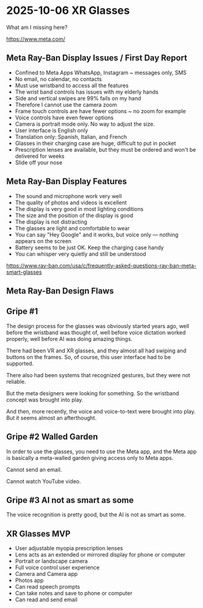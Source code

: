 # 2025-10-06 XR Glasses

What am I missing here?

https://www.meta.com/

## Meta Ray-Ban Display Issues / First Day Report

* Confined to Meta Apps WhatsApp, Instagram ~ messages only, SMS
* No email, no calendar, no contacts
* Must use wristband to access all the features
* The wrist band controls has issues with my elderly hands
* Side and vertical swipes are 99% fails on my hand
* Therefore I cannot use the camera zoom
* Frame touch controls are have fewer options ~ no zoom for example
* Voice controls have even fewer options
* Camera is portrait mode only. No way to adjust the size.
* User interface is English only
* Translation only: Spanish, Italian, and French
* Glasses in their charging case are huge, difficult to put in pocket
* Prescription lenses are available, but they must be ordered and won't be delivered for weeks
* Slide off your nose


## Meta Ray-Ban Display Features

* The sound and microphone work very well
* The quality of photos and videos is excellent
* The display is very good in most lighting conditions
* The size and the position of the display is good
* The display is not distracting
* The glasses are light and comfortable to wear
* You can say "Hey Google" and it works, but voice only — nothing appears on the screen
* Battery seems to be just OK. Keep the charging case handy
* You can whisper very quietly and still be understood

https://www.ray-ban.com/usa/c/frequently-asked-questions-ray-ban-meta-smart-glasses

## Meta Ray-Ban Design Flaws

## Gripe #1
The design process for the glasses was obviously started years ago, well before the wristband was thought of, well before voice dictation worked properly, well before AI was doing amazing things.

There had been VR and XR glasses, and they almost all had swiping and buttons on the frames. So, of course, this user interface had to be supported.

There also had been systems that recognized gestures, but they were not reliable.

But the meta designers were looking for something. So the wristband concept was brought into play.

And then, more recently, the voice and voice-to-text were brought into play. But it seems almost an afterthought.

## Gripe #2 Walled Garden

In order to use the glasses, you need to use the Meta app, and the Meta app is basically a meta-walled garden giving access only to Meta apps.

Cannot send an email.

Cannot watch YouTube video.

## Gripe #3 AI not as smart as some

The voice recognition is pretty good, but the AI is not as smart as some.

## XR Glasses MVP

* User adjustable myopia prescription lenses
* Lens acts as an extended or mirrored display for phone or computer
* Portrait or landscape camera
* Full voice control user experience
* Camera and Camera app
* Photos app
* Can read speech prompts
* Can take notes and save to phone or computer
* Can read and send email
